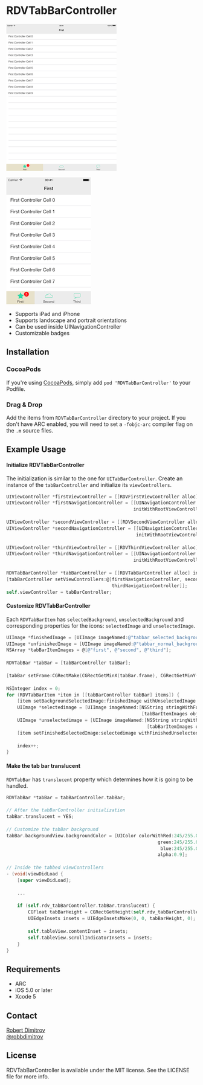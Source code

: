 # RDVTabBarController

[![iPad screenshot](Screenshots/iPad-small.png)](Screenshots/iPad.png)

[![iPhone screenshot](Screenshots/iPhone-small.png)](Screenshots/iPhone.png)

* Supports iPad and iPhone
* Supports landscape and portrait orientations
* Can be used inside UINavigationController
* Customizable badges

## Installation

### CocoaPods

If you're using [CocoaPods](http://www.cocoapods.org), simply add `pod 'RDVTabBarController'` to your Podfile.

### Drag & Drop

Add the items from `RDVTabBarController` directory to your project. If you don't have ARC enabled, you will need to set a `-fobjc-arc` compiler flag on the `.m` source files.

## Example Usage

#### Initialize RDVTabBarController

The initialization is similar to the one for `UITabBarController`. Create an instance of the `tabBarController` and initialize its `viewControllers`.

```objective-c
UIViewController *firstViewController = [[RDVFirstViewController alloc] init];
UIViewController *firstNavigationController = [[UINavigationController alloc]
                                               initWithRootViewController:firstViewController];

UIViewController *secondViewController = [[RDVSecondViewController alloc] init];
UIViewController *secondNavigationController = [[UINavigationController alloc]
                                                initWithRootViewController:secondViewController];

UIViewController *thirdViewController = [[RDVThirdViewController alloc] init];
UIViewController *thirdNavigationController = [[UINavigationController alloc]
                                               initWithRootViewController:thirdViewController];

RDVTabBarController *tabBarController = [[RDVTabBarController alloc] init];
[tabBarController setViewControllers:@[firstNavigationController, secondNavigationController,
                                       thirdNavigationController]];
self.viewController = tabBarController;
```

#### Customize RDVTabBarController
Each `RDVTabBarItem` has `selectedBackground`, `unselectedBackground` and corresponding properties for the icons: `selectedImage` and `unselectedImage`.

```objective-c
UIImage *finishedImage = [UIImage imageNamed:@"tabbar_selected_background"];
UIImage *unfinishedImage = [UIImage imageNamed:@"tabbar_normal_background"];
NSArray *tabBarItemImages = @[@"first", @"second", @"third"];

RDVTabBar *tabBar = [tabBarController tabBar];

[tabBar setFrame:CGRectMake(CGRectGetMinX(tabBar.frame), CGRectGetMinY(tabBar.frame), CGRectGetWidth(tabBar.frame), 63)];

NSInteger index = 0;
for (RDVTabBarItem *item in [[tabBarController tabBar] items]) {
    [item setBackgroundSelectedImage:finishedImage withUnselectedImage:unfinishedImage];
    UIImage *selectedimage = [UIImage imageNamed:[NSString stringWithFormat:@"%@_selected",
                                                  [tabBarItemImages objectAtIndex:index]]];
    UIImage *unselectedimage = [UIImage imageNamed:[NSString stringWithFormat:@"%@_normal",
                                                    [tabBarItemImages objectAtIndex:index]]];
    [item setFinishedSelectedImage:selectedimage withFinishedUnselectedImage:unselectedimage];

    index++;
}
```

#### Make the tab bar translucent

`RDVTabBar` has `translucent` property which determines how it is going to be handled.

```objective-c
RDVTabBar *tabBar = tabBarController.tabBar;

// After the tabBarController initialization
tabBar.translucent = YES;

// Customize the tabBar background
tabBar.backgroundView.backgroundColor = [UIColor colorWithRed:245/255.0
                                                        green:245/255.0
                                                         blue:245/255.0
                                                        alpha:0.9];

// Inside the tabbed viewControllers
- (void)viewDidLoad {
    [super viewDidLoad];
    
    ...
    
    if (self.rdv_tabBarController.tabBar.translucent) {
    	CGFloat tabBarHeight = CGRectGetHeight(self.rdv_tabBarController.tabBar.frame);
        UIEdgeInsets insets = UIEdgeInsetsMake(0, 0, tabBarHeight, 0);
        
        self.tableView.contentInset = insets;
        self.tableView.scrollIndicatorInsets = insets;
    }
}

```

## Requirements

* ARC
* iOS 5.0 or later
* Xcode 5

## Contact

[Robert Dimitrov](http://robbdimitrov.com)   
[@robbdimitrov](https://twitter.com/robbdimitrov)

## License

RDVTabBarController is available under the MIT license. See the LICENSE file for more info.
